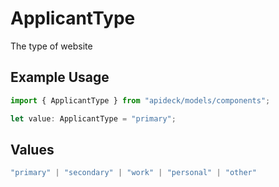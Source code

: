 # ApplicantType

The type of website

## Example Usage

```typescript
import { ApplicantType } from "apideck/models/components";

let value: ApplicantType = "primary";
```

## Values

```typescript
"primary" | "secondary" | "work" | "personal" | "other"
```